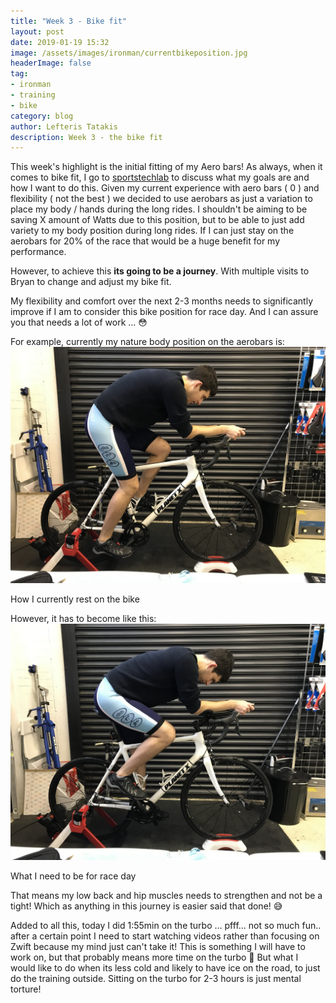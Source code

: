 ```yaml
---
title: "Week 3 - Bike fit"
layout: post
date: 2019-01-19 15:32
image: /assets/images/ironman/currentbikeposition.jpg
headerImage: false
tag:
- ironman
- training
- bike
category: blog
author: Lefteris Tatakis
description: Week 3 - the bike fit
---
```


This week's highlight is the initial fitting of my Aero bars! As always, when it comes to bike fit, I go to [sportstechlab](https://www.sportstechlab.com/) to discuss what my goals are and how I want to do this.
Given my current experience with aero bars ( 0 ) and flexibility ( not the best ) we decided to use aerobars as just a variation to place my body / hands during the long rides.
I shouldn't be aiming to be saving X amount of Watts due to this position, but to be able to just add variety to my body position during long rides.
If I can just stay on the aerobars for 20% of the race that would be a huge benefit for my performance.

However, to achieve this __its going to be a journey__. With multiple visits to Bryan to change and adjust my bike fit.


My flexibility and comfort over the next 2-3 months needs to significantly improve if I am to consider this bike position for race day. And I can assure you that needs a lot of work ... 😳

For example, currently my nature body position on the aerobars is:
![Markdowm Image][1]
<figcaption class="caption">How I currently rest on the bike</figcaption>

However, it has to become like this: 
![Markdowm Image][2]
<figcaption class="caption">What I need to be for race day</figcaption>

That means my low back and hip muscles needs to strengthen and not be a tight!
Which as anything in this journey is easier said that done! 😅


Added to all this, today I did 1:55min on the turbo ... pfff... not so much fun.. after a certain point I need to start watching videos rather  than focusing on Zwift because my mind just can't take it! 
This is something I will have to work on, but that probably means more time on the turbo 🙈
But what I would like to do when its less cold and likely to have ice on the road, to just do the training outside. Sitting on the turbo for 2-3 hours is just mental torture! 


[1]: /assets/images/ironman/currentbikeposition.jpg
[2]: /assets/images/ironman/desiredbikepos.jpg
